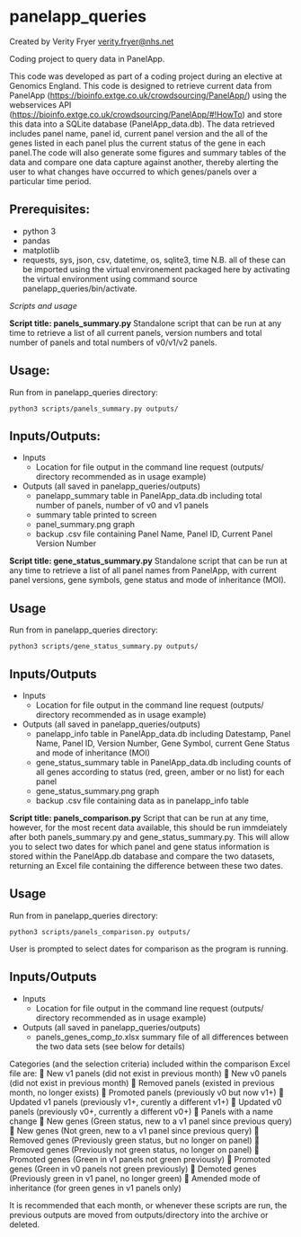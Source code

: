 # panelapp_queries
Created by Verity Fryer verity.fryer@nhs.net

Coding project to query data in PanelApp.

This code was developed as part of a coding project during an elective at Genomics England. This code is designed to retrieve current data from PanelApp (https://bioinfo.extge.co.uk/crowdsourcing/PanelApp/) using the webservices API (https://bioinfo.extge.co.uk/crowdsourcing/PanelApp/#!HowTo) and store this data into a SQLite database (PanelApp_data.db). The data retrieved includes panel name, panel id, current panel version and the all of the genes listed in each panel plus the current status of the gene in each panel.The code will also generate some figures and summary tables of the data and compare one data capture against another, thereby alerting the user to what changes have occurred to which genes/panels over a particular time period. 

## Prerequisites:
* python 3
* pandas
* matplotlib
* requests, sys, json, csv, datetime, os, sqlite3, time
N.B. all of these can be imported using the virtual environement packaged here by activating the virtual environment using command source panelapp_queries/bin/activate.

*Scripts and usage*


**__Script title: panels_summary.py__**
Standalone script that can be run at any time to retrieve a list of all current panels, version numbers and total number of panels and total numbers of v0/v1/v2 panels.

## Usage:
Run from in panelapp_queries directory:

    python3 scripts/panels_summary.py outputs/

## Inputs/Outputs:
 - Inputs
   - Location for file output in the command line request (outputs/ directory recommended as in usage example)
 - Outputs (all saved in panelapp_queries/outputs)
   - panelapp_summary table in PanelApp_data.db including total number of panels, number of v0 and v1 panels
   - summary table printed to screen
   - panel_summary.png graph
   - backup .csv file containing Panel Name, Panel ID, Current Panel Version Number
 
 
**__Script title: gene_status_summary.py__**
Standalone script that can be run at any time to retrieve a list of all panel names from PanelApp, with current panel versions, gene symbols, gene status and mode of inheritance (MOI).

## Usage
Run from in panelapp_queries directory:

    python3 scripts/gene_status_summary.py outputs/

## Inputs/Outputs
 - Inputs
   - Location for file output in the command line request (outputs/ directory recommended as in usage example)
 - Outputs (all saved in panelapp_queries/outputs)
   - panelapp_info table in PanelApp_data.db including Datestamp, Panel Name, Panel ID, Version Number, Gene Symbol, current Gene Status and mode of inheritance (MOI)
   - gene_status_summary table in PanelApp_data.db including counts of all genes according to status (red, green, amber or no list) for each panel
   - gene_status_summary.png graph
   - backup .csv file containing data as in panelapp_info table
 

**__Script title: panels_comparison.py__**
Script that can be run at any time, however, for the most recent data available, this should be run immdeiately after both panels_summary.py and gene_status_summary.py. This will allow you to select two dates for which panel and gene status information is stored within the PanelApp.db database and compare the two datasets, returning an Excel file containing the difference between these two dates.

## Usage
Run from in panelapp_queries directory:

    python3 scripts/panels_comparison.py outputs/
    
User is prompted to select dates for comparison as the program is running.

## Inputs/Outputs
 - Inputs
   - Location for file output in the command line request (outputs/ directory recommended as in usage example)
 - Outputs (all saved in panelapp_queries/outputs)
   - panels_genes_comp_<datestamp1>_to_<datestamp2>.xlsx summary file of all differences between the two data sets (see below for details)
   
Categories (and the selection criteria) included within the comparison Excel file are:
	New v1 panels (did not exist in previous month)
	New v0 panels (did not exist in previous month)
	Removed panels (existed in previous month, no longer exists)
	Promoted panels (previously v0 but now v1+)
	Updated v1 panels (previously v1+, curently a different v1+)
	Updated v0 panels (previously v0+, currently a different v0+)
	Panels with a name change
	New genes (Green status, new to a v1 panel since previous query)
	New genes (Not green, new to a v1 panel since previous query)
	Removed genes (Previously green status, but no longer on panel)
	Removed genes (Previously not green status, no longer on panel)
	Promoted genes (Green in v1 panels not green previously)
	Promoted genes (Green in v0 panels not green previously)
	Demoted genes (Previously green in v1 panel, no longer green)
	Amended mode of inheritance (for green genes in v1 panels only)


It is recommended that each month, or whenever these scripts are run, the previous outputs are moved from outputs/directory into the archive or deleted.
